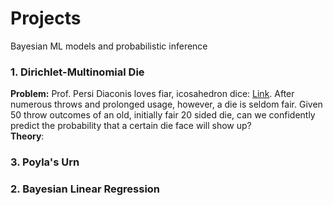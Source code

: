 # Projects
Bayesian ML models and probabilistic inference


### 1. Dirichlet-Multinomial Die
**Problem:** Prof. Persi Diaconis loves fiar, icosahedron dice: [Link](https://www.jstor.org/stable/2324089). After numerous throws and prolonged usage, however, a die is seldom fair. Given 50 throw outcomes of an old, initially fair 20 sided die, can we confidently predict the probability that a certain die face will show up?
<br />**Theory**:  

### 3. Poyla's Urn 

### 2. Bayesian Linear Regression

